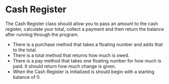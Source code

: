 Cash Register
=============

The Cash Register class should allow you to pass an amount to the cash register, calculate your total, collect a
payment and then return the balance after running through the program.

* There is a purchase method that takes a floating number and adds that to the total.
* There is a total method that returns how much is owed.
* There is a pay method that takes one floating number for how much is paid. It should return how much change is given.
* When the Cash Register is initialized is should begin with a starting balance of 0.